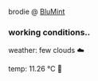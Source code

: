 brodie @ [BluMint](https://www.linkedin.com/company/blumint-io/)

<!--weather_start-->
### working conditions..

weather: few clouds ☁️

temp: 11.26 °C 👕

<!--weather_end-->

